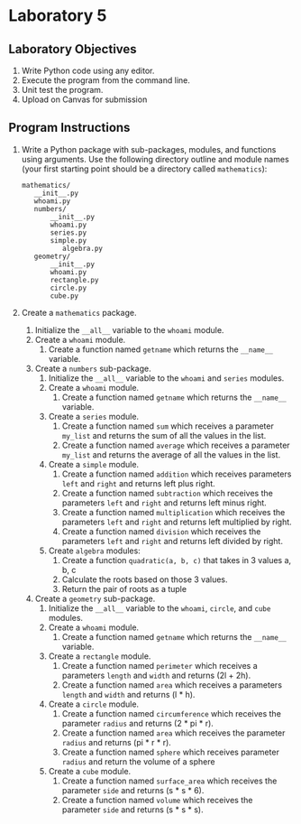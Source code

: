 # Laboratory 5

## Laboratory Objectives
1. Write Python code using any editor.
2. Execute the program from the command line.
3. Unit test the program.
4. Upload on Canvas for submission

## Program Instructions
1. Write a Python package with sub-packages, modules, and functions using arguments.  Use the following directory outline and module names (your first starting point should be a directory called `mathematics`):
     ```
	mathematics/
		__init__.py
		whoami.py
		numbers/
			__init__.py
			whoami.py
			series.py
			simple.py
               algebra.py
		geometry/
			__init__.py
			whoami.py
			rectangle.py
			circle.py
			cube.py
     ```

1. Create a `mathematics` package.
     1. Initialize the `__all__` variable to the `whoami` module.
     1. Create a `whoami` module.
          1. Create a function named `getname` which returns the `__name__` variable.
     1. Create a `numbers` sub-package.
          1. Initialize the `__all__` variable to the `whoami` and `series` modules.
          1. Create a `whoami` module.
               1. Create a function named `getname` which returns the `__name__` variable.
          1. Create a `series` module.
               1. Create a function named `sum` which receives a  parameter `my_list` and returns the sum of all the values in the list.
               1. Create a function named `average` which receives a  parameter `my_list` and returns the average of all the values in the list.
          1. Create a `simple` module.
               1. Create a function named `addition` which receives parameters `left` and `right` and returns left plus right.
               1. Create a function named `subtraction` which receives the parameters `left` and `right` and returns left minus right.
               1. Create a function named `multiplication` which receives the parameters `left` and `right` and returns left multiplied by right.
               1. Create a function named `division` which receives the  parameters `left` and `right` and returns left divided by right.
          1. Create `algebra` modules:
               1. Create a function `quadratic(a, b, c)` that takes in 3 values a, b, c
               2. Calculate the roots based on those 3 values. 
               3. Return the pair of roots as a tuple
     1. Create a `geometry` sub-package.
          1. Initialize the `__all__` variable to the `whoami`, `circle`, and `cube` modules.
          1. Create a `whoami` module.
               1. Create a function named `getname` which returns the `__name__` variable.
          1. Create a `rectangle` module.
               1. Create a function named `perimeter` which receives a parameters `length` and `width` and returns (2l + 2h).
               1. Create a function named `area` which receives a parameters `length` and `width` and returns (l * h).
          1. Create a `circle` module.
               1. Create a function named `circumference` which receives the parameter `radius` and returns (2 * pi * r).
               1. Create a function named `area` which receives the parameter `radius` and returns (pi * r * r).
               1. Create a function named `sphere` which receives parameter `radius` and return the volume of a sphere
          1. Create a `cube` module.
               1. Create a function named `surface_area` which receives the parameter `side` and returns (s * s * 6).
               1. Create a function named `volume` which receives the  parameter `side` and returns (s * s * s).





